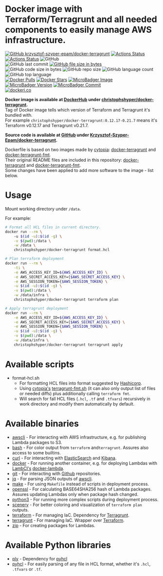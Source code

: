 # Docker image with Terraform/Terragrunt and all needed components to easily manage AWS infrastructure.

[![GitHub krzysztof-szyper-epam/docker-terragrunt](https://img.shields.io/badge/github-krzysztof--szyper--epam%2Fdocker--terragrunt-blue.svg)](https://github.com/krzysztof-szyper-epam/docker-terragrunt "shields.io")
[![Actions Status](https://github.com/Krzysztof-Szyper-Epam/docker-terragrunt/workflows/On%20commit%20push/badge.svg)](https://github.com/Krzysztof-Szyper-Epam/docker-terragrunt/actions?query=workflow%3A%22On+commit+push%22 "github.com")
[![Actions Status](https://github.com/Krzysztof-Szyper-Epam/docker-terragrunt/workflows/On%20pull%20request/badge.svg)](https://github.com/Krzysztof-Szyper-Epam/docker-terragrunt/actions?query=workflow%3A%22On+pull+request%22 "github.com")
![GitHub](https://img.shields.io/github/license/krzysztof-szyper-epam/docker-terragrunt "shields.io")
<br>
![GitHub last commit](https://img.shields.io/github/last-commit/krzysztof-szyper-epam/docker-terragrunt "shields.io")
[![GitHub file size in bytes](https://img.shields.io/github/size/krzysztof-szyper-epam/docker-terragrunt/Dockerfile?label=Dockerfile)](https://hub.docker.com/r/christophshyper/docker-terragrunt "shields.io")
![GitHub code size in bytes](https://img.shields.io/github/languages/code-size/krzysztof-szyper-epam/docker-terragrunt "shields.io")
![GitHub repo size](https://img.shields.io/github/repo-size/krzysztof-szyper-epam/docker-terragrunt "shields.io")
![GitHub language count](https://img.shields.io/github/languages/count/krzysztof-szyper-epam/docker-terragrunt "shields.io")
![GitHub top language](https://img.shields.io/github/languages/top/krzysztof-szyper-epam/docker-terragrunt "shields.io")
<br>
[![Docker Pulls](https://img.shields.io/docker/pulls/christophshyper/docker-terragrunt)](https://hub.docker.com/r/christophshyper/docker-terragrunt "shields.io")
[![Docker Stars](https://img.shields.io/docker/stars/christophshyper/docker-terragrunt)](https://hub.docker.com/r/christophshyper/docker-terragrunt "shields.io")
[![MicroBadger Image](https://images.microbadger.com/badges/image/christophshyper/docker-terragrunt.svg)](https://microbadger.com/images/christophshyper/docker-terragrunt "Get your own image badge on microbadger.com")
[![MicroBadger Version](https://images.microbadger.com/badges/version/christophshyper/docker-terragrunt.svg)](https://microbadger.com/images/christophshyper/docker-terragrunt "Get your own version badge on microbadger.com")
[![MicroBadger Commit](https://images.microbadger.com/badges/commit/christophshyper/docker-terragrunt.svg)](https://microbadger.com/images/christophshyper/docker-terragrunt "Get your own commit badge on microbadger.com")
<br>
[![dockeri.co](https://dockeri.co/image/christophshyper/docker-terragrunt)](https://hub.docker.com/r/christophshyper/docker-terragrunt "dockeri.co")


**Docker image is available at [DockerHub](https://hub.docker.com/) under [christophshyper/docker-terragrunt](https://hub.docker.com/repository/docker/christophshyper/docker-terragrunt).**
<br>
Tag of Docker image tells which version of Terraform and Terragrunt it's bundled with.
<br>
For example `christophshyper/docker-terragrunt:0.12.17-0.21.7` means it's Terraform v0.12.17 and Terragrunt v0.21.7.

**Source code is available at [GitHub](https://github.com/) under [Krzysztof-Szyper-Epam/docker-terragrunt](https://github.com/Krzysztof-Szyper-Epam/docker-terragrunt).**

Dockerfile is based on two images made by [cytopia](https://github.com/cytopia): [docker-terragrunt](https://github.com/cytopia/docker-terragrunt/tree/1bc1a2c6de42c6d19f7e91f64f30256c24fd386f) and [docker-terragrunt-fmt](https://github.com/cytopia/docker-terragrunt-fmt/tree/3f8964bea0db043a05d4a8d622f94a07f109b5a7). 
<br>
Their original README files are included in this repository: [docker-terragrunt](https://github.com/Krzysztof-Szyper-Epam/docker-terragrunt/blob/master/README.docker-terragrunt.md) and [docker-terragrunt-fmt](https://github.com/Krzysztof-Szyper-Epam/docker-terragrunt/blob/master/README.docker-terragrunt-fmt.md).
<br>
Some changes have been applied to add more software to the image - list below.

# Usage
Mount working directory under `/data`.

For example:
```bash
# Format all HCL files in current directory.
docker run --rm \ 
    -u $(id -u):$(id -g) \
    -v $(pwd):/data \
    -w /data \
    christophshyper/docker-terragrunt format.hcl

# Plan terraform deployment
docker run --rm \
    -ti \
    -e AWS_ACCESS_KEY_ID=${AWS_ACCESS_KEY_ID} \
    -e AWS_SECRET_ACCESS_KEY={$AWS_SECRET_ACCESS_KEY} \
    -e AWS_SESSION_TOKEN={$AWS_SESSION_TOKEN} \
    -u $(id -u):$(id -g) \
    -v $(pwd):/data \
    -w /data/infra \
    christophshyper/docker-terragrunt terraform plan

# Apply terragrunt deployment
docker run --rm \
    -e AWS_ACCESS_KEY_ID=${AWS_ACCESS_KEY_ID} \
    -e AWS_SECRET_ACCESS_KEY={$AWS_SECRET_ACCESS_KEY} \
    -e AWS_SESSION_TOKEN={$AWS_SESSION_TOKEN} \
    -u $(id -u):$(id -g) \
    -v $(pwd):/data \
    -w /data/infra \
    christophshyper/docker-terragrunt terragrunt apply
```


# Available scripts
* format-hcl.sh
    * For formatting HCL files into format suggested by [Hashicorp](https://github.com/hashicorp/hcl).
    * Using [cytopia's](https://github.com/cytopia) [terragrunt-fmt.sh](https://github.com/cytopia/docker-terragrunt-fmt) (it can also only output list of files or needed diffs) plus additionally calling `terraform fmt`.
    * Will search for fall HCL files (`.hcl`, `.tf` and `.tfvars`) recursively in work directory and modify them automatically by default.


# Available binaries
* [awscli](https://github.com/aws/aws-cli) - For interacting with AWS infrastructure, e.g. for publishing Lambda packages to S3.
* [bash](https://www.gnu.org/software/bash/) - For color output from `terraform` and`terragrunt`. Assures also access to some builtins.
* [curl](https://curl.haxx.se/) - For interacting with [ElasticSearch](https://github.com/elastic/elasticsearch) and [Kibana](https://github.com/elastic/kibana).
* [docker](https://github.com/docker/docker-ce) - For running another container, e.g. for deploying Lambdas with [LambCI's](https://github.com/lambci) [docker-lambda](https://github.com/lambci/docker-lambda).
* [git](https://git-scm.com/) - For interacting with [Github](https://github.com) repositories.
* [jq](https://stedolan.github.io/jq/) - For parsing JSON outputs of [awscli](https://github.com/aws/aws-cli).
* [make](https://www.gnu.org/software/make/) - For using `Makefile` instead of scripts in deployment process.
* [openssl](https://github.com/openssl/openssl) - For calculating BASE64SHA256 hash of Lambda packages. Assures updating Lambdas only when package hash changed.
* [python3](https://www.python.org/) - For running more complex scripts during deployment process.
* [scenery](https://github.com/dmlittle/scenery) - For better coloring and visualization of `terraform plan` outputs.
* [terraform](https://github.com/hashicorp/terraform) - For managing IaC. Dependency for [Terragrunt](https://github.com/gruntwork-io/terragrunt). 
* [terragrunt](https://github.com/gruntwork-io/terragrunt) - For managing IaC. Wrapper over [Terraform](https://github.com/hashicorp/terraform).
* [zip](http://infozip.sourceforge.net/) - For creating packages for Lambdas.


# Available Python libraries
* [ply](https://github.com/dabeaz/ply) - Dependency for [pyhcl](https://github.com/virtuald/pyhcl)
* [pyhcl](https://github.com/virtuald/pyhcl) - For easily parsing of any file in HCL format, whether it's `.hcl`, `.tfvars` or `.tf`.
